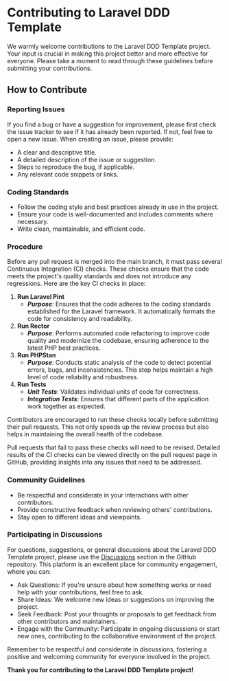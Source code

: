# Contributing to Laravel DDD Template

We warmly welcome contributions to the Laravel DDD Template project. Your input is crucial in making this project better and more effective for everyone. Please take a moment to read through these guidelines before submitting your contributions.

## How to Contribute

### Reporting Issues

If you find a bug or have a suggestion for improvement, please first check the issue tracker to see if it has already been reported.
If not, feel free to open a new issue. When creating an issue, please provide:

- A clear and descriptive title.
- A detailed description of the issue or suggestion.
- Steps to reproduce the bug, if applicable.
- Any relevant code snippets or links.

### Coding Standards

- Follow the coding style and best practices already in use in the project.
- Ensure your code is well-documented and includes comments where necessary.
- Write clean, maintainable, and efficient code.

### Procedure

Before any pull request is merged into the main branch, it must pass several Continuous Integration (CI) checks. These checks ensure that the code meets the project's quality standards and does not introduce any regressions. Here are the key CI checks in place:

1. **Run Laravel Pint**
   - **_Purpose_**: Ensures that the code adheres to the coding standards established for the Laravel framework. It automatically formats the code for consistency and readability.
2. **Run Rector**
   - **_Purpose_**: Performs automated code refactoring to improve code quality and modernize the codebase, ensuring adherence to the latest PHP best practices.
3. **Run PHPStan**
   - **_Purpose_**: Conducts static analysis of the code to detect potential errors, bugs, and inconsistencies. This step helps maintain a high level of code reliability and robustness.
4. **Run Tests**
   - **_Unit Tests_**: Validates individual units of code for correctness.
   - **_Integration Tests_**: Ensures that different parts of the application work together as expected.

Contributors are encouraged to run these checks locally before submitting their pull requests. This not only speeds up the review process but also helps in maintaining the overall health of the codebase.

Pull requests that fail to pass these checks will need to be revised. Detailed results of the CI checks can be viewed directly on the pull request page in GitHub, providing insights into any issues that need to be addressed.

### Community Guidelines

- Be respectful and considerate in your interactions with other contributors.
- Provide constructive feedback when reviewing others' contributions.
- Stay open to different ideas and viewpoints.

### Participating in Discussions

For questions, suggestions, or general discussions about the Laravel DDD Template project, please use the [Discussions](https://github.com/orgs/LaraCraftHub/discussions) section in the GitHub repository. This platform is an excellent place for community engagement, where you can:

- Ask Questions: If you're unsure about how something works or need help with your contributions, feel free to ask.
- Share Ideas: We welcome new ideas or suggestions on improving the project.
- Seek Feedback: Post your thoughts or proposals to get feedback from other contributors and maintainers.
- Engage with the Community: Participate in ongoing discussions or start new ones, contributing to the collaborative environment of the project.

Remember to be respectful and considerate in discussions, fostering a positive and welcoming community for everyone involved in the project.

**Thank you for contributing to the Laravel DDD Template project!**
